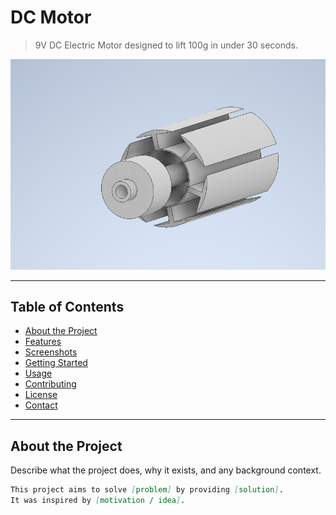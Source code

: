 # DC Motor

> 9V DC Electric Motor designed to lift 100g in under 30 seconds. 

![Project Banner](images/stator.png)

---

##  Table of Contents

- [About the Project](#about-the-project)
- [Features](#features)
- [Screenshots](#screenshots)
- [Getting Started](#getting-started)
- [Usage](#usage)
- [Contributing](#contributing)
- [License](#license)
- [Contact](#contact)

---

##  About the Project

Describe what the project does, why it exists, and any background context.

```markdown
This project aims to solve [problem] by providing [solution].
It was inspired by [motivation / idea].